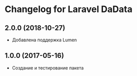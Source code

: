 # Changelog for Laravel DaData

## 2.0.0 (2018-10-27)

- Добавлена поддержка Lumen

## 1.0.0 (2017-05-16)

- Создание и тестирование пакета
